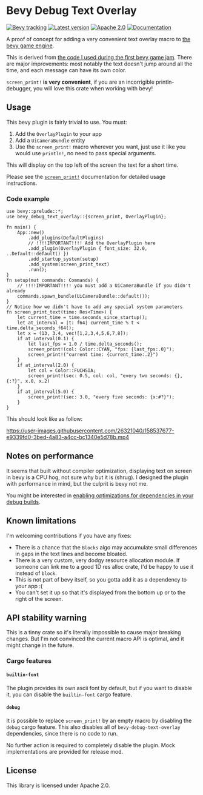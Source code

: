 # Bevy Debug Text Overlay

[![Bevy tracking](https://img.shields.io/badge/Bevy%20tracking-released%20version-lightblue)](https://github.com/bevyengine/bevy/blob/main/docs/plugins_guidelines.md#main-branch-tracking)
[![Latest version](https://img.shields.io/crates/v/bevy_debug_text_overlay.svg)](https://crates.io/crates/bevy_debug_text_overlay)
[![Apache 2.0](https://img.shields.io/badge/license-Apache-blue.svg)](./LICENSE)
[![Documentation](https://docs.rs/bevy-debug-text-overlay/badge.svg)](https://docs.rs/bevy-debug-text-overlay/)

A proof of concept for adding a very convenient text overlay
macro to [the bevy game engine](https://bevyengine.org/).

This is derived from [the code I used during the first bevy game jam](https://github.com/team-plover/warlocks-gambit/blob/1ea5464717a45ea1ee96c1ab696c2c10d5cb79e8/src/debug_overlay.rs).
There are major improvements: most notably the text doesn't jump around all
the time, and each message can have its own color.

`screen_print!` **is very convenient**, if you are an incorrigible
println-debugger, you will love this crate when working with bevy!

## Usage

This bevy plugin is fairly trivial to use. You must:
1. Add the `OverlayPlugin` to your app
2. Add a `UiCameraBundle` entity
3. Use the `screen_print!` macro wherever you want, just use it like you would
   use `println!`, no need to pass special arguments.

This will display on the top left of the screen the text for a short time.

Please see the [`screen_print!`](https://docs.rs/bevy-debug-text-overlay/latest/bevy_debug_text_overlay/macro.screen_print.html) documentation for detailed usage instructions.

### Code example

```rust,no_run
use bevy::prelude::*;
use bevy_debug_text_overlay::{screen_print, OverlayPlugin};

fn main() {
    App::new()
        .add_plugins(DefaultPlugins)
        // !!!!IMPORTANT!!!! Add the OverlayPlugin here
        .add_plugin(OverlayPlugin { font_size: 32.0, ..Default::default() })
        .add_startup_system(setup)
        .add_system(screen_print_text)
        .run();
}
fn setup(mut commands: Commands) {
    // !!!!IMPORTANT!!!! you must add a UiCameraBundle if you didn't already
    commands.spawn_bundle(UiCameraBundle::default());
}
// Notice how we didn't have to add any special system parameters
fn screen_print_text(time: Res<Time>) {
    let current_time = time.seconds_since_startup();
    let at_interval = |t: f64| current_time % t < time.delta_seconds_f64();
    let x = (13, 3.4, vec![1,2,3,4,5,6,7,8]);
    if at_interval(0.1) {
        let last_fps = 1.0 / time.delta_seconds();
        screen_print!(col: Color::CYAN, "fps: {last_fps:.0}");
        screen_print!("current time: {current_time:.2}")
    }
    if at_interval(2.0) {
        let col = Color::FUCHSIA;
        screen_print!(sec: 0.5, col: col, "every two seconds: {}, {:?}", x.0, x.2)
    }
    if at_interval(5.0) {
        screen_print!(sec: 3.0, "every five seconds: {x:#?}");
    }
}
```

This should look like as follow:

https://user-images.githubusercontent.com/26321040/158537677-e9339fd0-3bed-4a83-a4cc-bc1340e5d78b.mp4

## Notes on performance

It seems that built without compiler optimization, displaying text on screen in
bevy is a CPU hog, not sure why but it is (shrug). I designed the plugin with
performance in mind, but the culprit is bevy not me.

You might be interested in [enabling optimizations for dependencies in your debug
builds](https://bevy-cheatbook.github.io/pitfalls/performance.html).

## Known limitations

I'm welcoming contributions if you have any fixes:
* There is a chance that the `Blocks` algo may accumulate small differences in
  gaps in the text lines and become bloated.
* There is a very custom, very dodgy resource allocation module. If someone can
  link me to a good 1D res alloc crate, I'd be happy to use it instead of
  `block`.
* This is not part of bevy itself, so you gotta add it as a dependency to your
  app :(
* You can't set it up so that it's displayed from the bottom up or to the
  right of the screen.

## API stability warning

This is a tinny crate so it's literally impossible to cause major breaking
changes. But I'm not convinced the current macro API is optimal, and it might
change in the future.

### Cargo features

#### `builtin-font`

The plugin provides its own ascii font by default, but if you want to disable
it, you can disable the `builtin-font` cargo feature.

#### `debug`

It is possible to replace `screen_print!` by an empty macro by disabling the
`debug` cargo feature. This also disables all of `bevy-debug-text-overlay`
dependencies, since there is no code to run.

No further action is required to completely disable the plugin. Mock
implementations are provided for release mod.

## License

This library is licensed under Apache 2.0.
